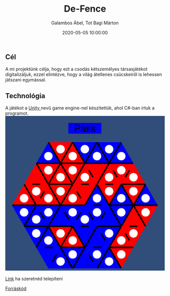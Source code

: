 ﻿---
layout:     post
title:      "De-Fence"
subtitle:   ""
date:       2020-05-05 10:00:00
author:     "Galambos Ábel, Tot Bagi Márton"
header-img: "img/projektek/daruszurke/df_header.png"
categories: projektek
tags: ["featured", "daruszürke"]
---

<h2>Cél</h2>
A mi projektünk célja, hogy ezt a csodás kétszemélyes társasjátékot digitalizáljuk, ezzel elintézve, hogy a világ átellenes csücskeiről is lehessen játszani egymással.

<h2>Technológia</h2>
A játékot a <a href="https://unity.com">Unity </a> nevű game engine-nel készítettük, ahol C#-ban írtuk a programot.

<img src="/img/projektek/daruszurke/df_pic.png" class="img-responsive" alt="jatek_menet">

<a href="https://drive.google.com/drive/folders/1JLjgQg3Cy_7ZXGfryfjmYjuZICiZZLXh?usp=sharing">Link</a> ha szeretnéd telepíteni

<a href="https://github.com/GalambosAbel/De-Fence">Forráskód</a>
